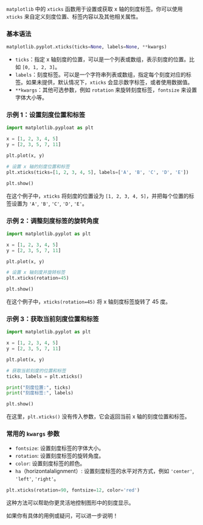 `matplotlib` 中的 `xticks` 函数用于设置或获取 x 轴的刻度标签。你可以使用 `xticks` 来自定义刻度位置、标签内容以及其他相关属性。

### 基本语法

```python
matplotlib.pyplot.xticks(ticks=None, labels=None, **kwargs)
```

- `ticks`：指定 x 轴刻度的位置，可以是一个列表或数组，表示刻度的位置。比如 `[0, 1, 2, 3]`。
- `labels`：刻度标签。可以是一个字符串列表或数组，指定每个刻度对应的标签。如果未提供，默认情况下，`xticks` 会显示数字标签，或者使用数据值。
- `**kwargs`：其他可选参数，例如 `rotation` 来旋转刻度标签，`fontsize` 来设置字体大小等。

### 示例 1：设置刻度位置和标签

```python
import matplotlib.pyploat as plt

x = [1, 2, 3, 4, 5]
y = [2, 3, 5, 7, 11]

plt.plot(x, y)

# 设置 x 轴的刻度位置和标签
plt.xticks(ticks=[1, 2, 3, 4, 5], labels=['A', 'B', 'C', 'D', 'E'])

plt.show()
```

在这个例子中，`xticks` 将刻度的位置设为 `[1, 2, 3, 4, 5]`，并把每个位置的标签设置为 `'A'`, `'B'`, `'C'`, `'D'`, `'E'`。

### 示例 2：调整刻度标签的旋转角度

```python
import matplotlib.pyplot as plt

x = [1, 2, 3, 4, 5]
y = [2, 3, 5, 7, 11]

plt.plot(x, y)

# 设置 x 轴刻度并旋转标签
plt.xticks(rotation=45)

plt.show()
```

在这个例子中，`xticks(rotation=45)` 将 x 轴刻度标签旋转了 45 度。

### 示例 3：获取当前刻度位置和标签

```python
import matplotlib.pyplot as plt

x = [1, 2, 3, 4, 5]
y = [2, 3, 5, 7, 11]

plt.plot(x, y)

# 获取当前刻度的位置和标签
ticks, labels = plt.xticks()

print("刻度位置:", ticks)
print("刻度标签:", labels)

plt.show()
```

在这里，`plt.xticks()` 没有传入参数，它会返回当前 x 轴的刻度位置和标签。

### 常用的 `kwargs` 参数

- `fontsize`: 设置刻度标签的字体大小。
- `rotation`: 设置刻度标签的旋转角度。
- `color`: 设置刻度标签的颜色。
- `ha`（horizontalalignment）: 设置刻度标签的水平对齐方式，例如 `'center'`, `'left'`, `'right'`。

```python
plt.xticks(rotation=90, fontsize=12, color='red')
```

这种方法可以帮助你更灵活地控制图形中的刻度显示。

如果你有具体的用例或疑问，可以进一步说明！